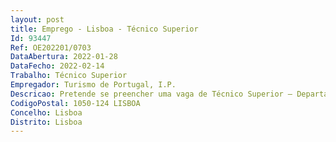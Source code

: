 ```yaml
--- 
layout: post
title: Emprego - Lisboa - Técnico Superior
Id: 93447
Ref: OE202201/0703
DataAbertura: 2022-01-28
DataFecho: 2022-02-14
Trabalho: Técnico Superior
Empregador: Turismo de Portugal, I.P.
Descricao: Pretende se preencher uma vaga de Técnico Superior – Departamento de Comunicação e Marketing Digital na Direção de Apoio à Venda, com recurso ao mecanismo de mobilidade interna, para o desempenho das seguintes funções  Desenvolvimento da estratégia de promoção nacional e internacional de Portugal como destino turístico através da produção e gestão de plataformas digitais com destaque para   Resposta a pedidos de informação de turistas   Carregamento de conteúdos nas plataformas digitais VisitPortugal   Gestão e atualização de bases de dados de informação Turística   Produção de conteúdos de base digital   Avaliação dos resultados das atividades desenvolvidas e produção de recomendações para melhoria dos resultados, tendo por base ferramentas de web analytics.
CodigoPostal: 1050-124 LISBOA
Concelho: Lisboa
Distrito: Lisboa
--- 
```

